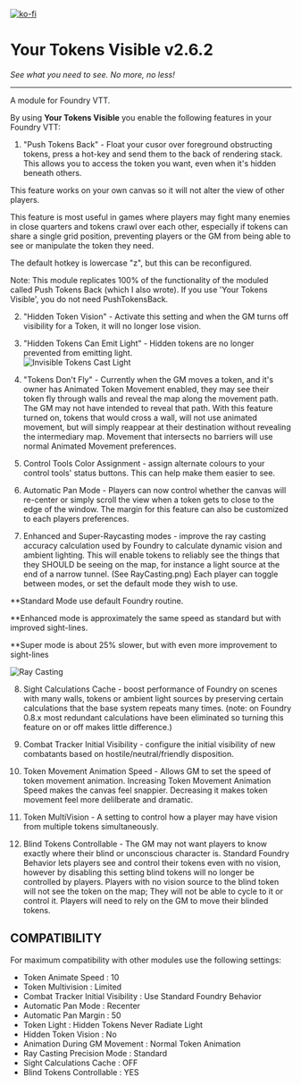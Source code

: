 [![ko-fi](https://ko-fi.com/img/githubbutton_sm.svg)](https://ko-fi.com/davidzvekic)
# Your Tokens Visible v2.6.2
*See what you need to see. No more, no less!*
***
A module for Foundry VTT.

By using **Your Tokens Visible** you enable the following features in your Foundry VTT:

1. "Push Tokens Back" - Float your cusor over foreground obstructing tokens, press a hot-key and send them to the back of rendering stack. This allows you to access the token you want, even when it's hidden beneath others.

This feature works on your own canvas so it will not alter the view of other players.
 
This feature is most useful in games where players may fight many enemies in close quarters and tokens crawl over each other, especially if tokens can share a single grid position,  preventing players or the GM from being able to see or manipulate the token they need.

The default hotkey is lowercase "z", but this can be reconfigured.

Note: This module replicates 100% of the functionality of the moduled called Push Tokens Back (which I also wrote). If you use 'Your Tokens Visible', you do not need PushTokensBack.

2. "Hidden Token Vision" - Activate this setting and when the GM turns off visibility for a Token, it will no longer lose vision. 

3. "Hidden Tokens Can Emit Light" - Hidden tokens are no longer prevented from emitting light.  
![Invisible Tokens Cast Light](TokensVisible.gif)

4. "Tokens Don't Fly" - Currently when the GM moves a token, and it's owner has Animated Token Movement enabled, they may see their token fly through walls and reveal the map along the movement path.  The GM may not have intended to reveal that path.  With this feature turned on, tokens that would cross a wall, will not use animated movement, but will simply  reappear at their destination without revealing the intermediary map.  Movement that intersects no barriers will use normal Animated Movement preferences.

5. Control Tools Color Assignment - assign alternate colours to your control tools' status buttons. This can help make them easier to see. 

6. Automatic Pan Mode - Players can now control whether the canvas will re-center or simply scroll the view when a token gets to close to the edge of the window. The margin for this feature can also be customized to each players preferences.

7. Enhanced and Super-Raycasting modes - improve the ray casting accuracy calculation used by Foundry to calculate dynamic vision and ambient lighting. This will enable tokens to reliably see the things that they SHOULD be seeing on the map, for instance a light source at the end of a narrow tunnel. (See RayCasting.png) Each player can toggle between modes, or set the default mode they wish to use.

**Standard Mode use default Foundry routine.

**Enhanced mode is approximately the same speed as standard but with improved sight-lines.

**Super mode is about 25% slower, but with even more improvement to sight-lines

![Ray Casting](RayCasting.png)

8. Sight Calculations Cache - boost performance of Foundry on scenes with many walls, tokens or ambient light sources by preserving certain calculations that the base system repeats many times. (note: on Foundry 0.8.x most redundant calculations have been eliminated so turning this feature on or off makes little difference.)

9. Combat Tracker Initial Visibility - configure the initial visibility of new combatants based on hostile/neutral/friendly disposition. 

10. Token Movement Animation Speed - Allows GM to set the speed of token movement animation.  Increasing Token Movement Animation Speed makes the canvas feel snappier. Decreasing it makes token movement feel more delilberate and dramatic.

11. Token MultiVision - A setting to control how a player may have vision from multiple tokens simultaneously.  

12. Blind Tokens Controllable - The GM may not want players to know exactly where their blind or unconscious character is.  Standard Foundry Behavior lets players see and control their tokens even with no vision, however by disabling this setting blind tokens will no longer be controlled by players. Players with no vision source to the blind token will not see the token on the map; They will not be able to cycle to it or control it. Players will need to rely on the GM to move their blinded tokens.  


## COMPATIBILITY

For maximum compatibility with other modules use the following settings:

- Token Animate Speed : 10
- Token Multivision   : Limited
- Combat Tracker Initial Visibility : Use Standard Foundry Behavior
- Automatic Pan Mode : Recenter
- Automatic Pan Margin : 50
- Token Light : Hidden Tokens Never Radiate Light
- Hidden Token Vision : No
- Animation During GM Movement : Normal Token Animation
- Ray Casting Precision Mode : Standard
- Sight Calculations Cache : OFF
- Blind Tokens Controllable : YES








